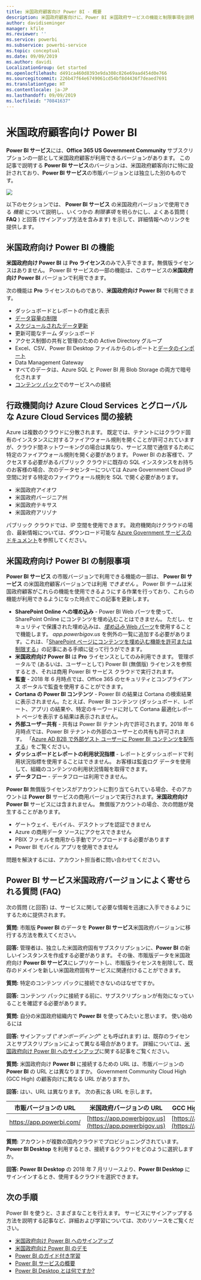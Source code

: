 ```yaml
---
title: 米国政府顧客向け Power BI - 概要
description: 米国政府顧客向けに、Power BI 米国政府サービスの機能と制限事項を説明します。
author: davidiseminger
manager: kfile
ms.reviewer: ''
ms.service: powerbi
ms.subservice: powerbi-service
ms.topic: conceptual
ms.date: 09/09/2019
ms.author: davidi
LocalizationGroup: Get started
ms.openlocfilehash: d491ca460d8393e9da308c826e69aad454d0e766
ms.sourcegitcommit: 226b47f64e6749061cd54bf8d4436f7deaed7691
ms.translationtype: HT
ms.contentlocale: ja-JP
ms.lasthandoff: 09/09/2019
ms.locfileid: "70841637"
---
```

# <a name="power-bi-for-us-government-customers"></a>米国政府顧客向け Power BI
**Power BI サービス**には、**Office 365 US Government Community** サブスクリプションの一部として米国政府顧客が利用できるバージョンがあります。 この記事で説明する **Power BI サービス**のバージョンは、米国政府顧客向けに特に設計されており、**Power BI サービス**の市販バージョンとは独立した別のものです。

![](media/service-govus-overview/service_usgov_overview-1.png)

以下のセクションでは、 **Power BI サービス** の米国政府バージョンで使用できる *機能* について説明し、いくつかの *制限事項* を明らかにし、よくある質問 ( **FAQ** ) と回答 (サインアップ方法を含みます) を示して、詳細情報へのリンクを提供します。

## <a name="features-of-power-bi-us-government"></a>米国政府向け Power BI の機能
**米国政府向け Power BI** は **Pro ライセンス**のみで入手できます。無償版ライセンスはありません。 Power BI サービスの一部の機能は、このサービスの**米国政府向け Power BI** バージョンで利用できます。

次の機能は **Pro** ライセンスのものであり、**米国政府向け Power BI** で利用できます。

* ダッシュボードとレポートの作成と表示
* [データ容量の制限](service-admin-manage-your-data-storage-in-power-bi.md)
* [スケジュールされたデータ更新](refresh-data.md)
* 更新可能なチーム ダッシュボード
* アクセス制御の共有と管理のための Active Directory グループ
* Excel、CSV、Power BI Desktop ファイルからのレポートと[データのインポート](service-get-data.md)
* Data Management Gateway
* すべてのデータは、Azure SQL と Power BI 用 Blob Storage の両方で暗号化されます
* [コンテンツ パック](service-connect-to-services.md)でのサービスへの接続

## <a name="connectivity-between-government-and-global-azure-cloud-services"></a>行政機関向け Azure Cloud Services とグローバルな Azure Cloud Services 間の接続 

Azure は複数のクラウドに分散されます。 既定では、テナントにはクラウド固有のインスタンスに対するファイアウォール規則を開くことが許可されていますが、クラウド間ネットワーキングの場合は異なり、サービス間で通信するために特定のファイアウォール規則を開く必要があります。 Power BI のお客様で、アクセスする必要があるパブリック クラウドに既存の SQL インスタンスをお持ちのお客様の場合、次のデータセンターについては Azure Government Cloud IP 空間に対する特定のファイアウォール規則を SQL で開く必要があります。

* 米国政府アイオワ
* 米国政府バージニア州
* 米国政府テキサス
* 米国政府アリゾナ

パブリック クラウドでは、IP 空間を使用できます。 政府機関向けクラウドの場合、最新情報については、ダウンロード可能な [Azure Government サービスのドキュメント](https://www.microsoft.com/download/details.aspx?id=57063)を参照してください。

## <a name="limitations-of-power-bi-us-government"></a>米国政府向け Power BI の制限事項
**Power BI サービス** の市販バージョンで利用できる機能の一部は、 **Power BI サービス** の米国政府顧客バージョンでは利用 *できません* 。 Power BI チームは米国政府顧客がこれらの機能を使用できるようにする作業を行っており、これらの機能が利用できるようになった時点でこの記事を更新します。

* **SharePoint Online への埋め込み** - Power BI Web パーツを使って、SharePoint Online にコンテンツを埋め込むことはできません。 ただし、セキュリティで保護された埋め込みは、[*埋め込み* Web パーツ](https://docs.microsoft.com/power-bi/service-embed-secure)を使用することで機能します。 *app.powerbigov.us* を例外の一覧に追加する必要があります。これは、「[SharePoint ページにコンテンツを埋め込む機能を許可または制限する](https://support.office.com/article/allow-or-restrict-the-ability-to-embed-content-on-sharepoint-pages-e7baf83f-09d0-4bd1-9058-4aa483ee137b)」の記事にある手順に従って行うができます。
* **米国政府向け Power BI** は **Pro** ライセンスとしてのみ利用できます。 管理ポータルで (あるいは、ユーザーとして) Power BI (無償版) ライセンスを参照するとき、それは商用 Power BI サービス クラウドで実行されます。
* **監査** - 2018 年 6 月時点では、Office 365 のセキュリティとコンプライアンス ポータルで監査を使用することができます。
* **Cortana の Power BI コンテンツ** - Power BI の結果は Cortana の検索結果に表示されません。たとえば、Power BI コンテンツ (ダッシュボード、レポート、アプリ) の結果や、特定のキーワードに対して Cortana 最適化レポート ページを表示する結果は表示されません。
* **外部ユーザー共有** - 共有は Power BI テナント内で許可されます。2018 年 6 月時点では、Power BI テナントの外部のユーザーとの共有も許可されます。 「[Azure AD B2B で外部ゲスト ユーザーに Power BI コンテンツを配布する](service-admin-azure-ad-b2b.md)」をご覧ください。
* **ダッシュボードとレポートの利用状況指標** - レポートとダッシュボードで利用状況指標を使用することはできません。 お客様は監査ログ データを使用して、組織のコンテンツの利用状況情報を取得できます。
* **データフロー** - データフローは利用できません。

**Power BI** 無償版ライセンスがアカウントに割り当てられている場合、そのアカウントは **Power BI** サービスの商用バージョンで実行されます。**米国政府向け Power BI** サービスには含まれません。 無償版アカウントの場合、次の問題が発生することがあります。

* ゲートウェイ、モバイル、デスクトップを認証できません
* Azure の商用データ ソースにアクセスできません
* PBIX ファイルを商用から手動でアップロードする必要があります
* Power BI モバイル アプリを使用できません

問題を解決するには、アカウント担当者に問い合わせてください。

## <a name="frequently-asked-questions-faq-for-the-us-government-version-of-the-power-bi-service"></a>Power BI サービス米国政府バージョンによく寄せられる質問 (FAQ)
次の質問 (と回答) は、サービスに関して必要な情報を迅速に入手できるようにするために提供されます。

**質問:** 市販版 **Power BI** のデータを **Power BI サービス**米国政府バージョンに移行する方法を教えてください。

**回答:** 管理者は、独立した米国政府固有サブスクリプションに、**Power BI** の新しいインスタンスを作成する必要があります。 その後、市販版データを米国政府向け **Power BI サービス**にレプリケートし、市販版ライセンスを削除して、既存のドメインを新しい米国政府固有サービスに関連付けることができます。

**質問:** 特定のコンテンツ パックに接続できないのはなぜですか。

**回答:** コンテンツ パックに接続する前に、サブスクリプションが有効になっていることを確認する必要があります。

**質問:** 自分の米国政府組織内で **Power BI** を使ってみたいと思います。 使い始めるには

**回答:** サインアップ ("*オンボーディング*" とも呼ばれます) は、既存のライセンスとサブスクリプションによって異なる場合があります。 詳細については、[米国政府向け Power BI へのサインアップ](service-govus-signup.md)に関する記事をご覧ください。

**質問:** 米国政府向け **Power BI** に接続するための URL は、市販バージョンの **Power BI** の URL とは異なりますか。 Government Community Cloud High (GCC High) の顧客向けに異なる URL がありますか。

**回答:** はい、URL は異なります。 次の表に各 URL を示します。

| 市販バージョンの URL | 米国政府バージョンの URL | GCC High 用の米国政府向け URL |
| --- | --- | --- |
| https://app.powerbi.com/ |[https://app.powerbigov.us](https://app.powerbigov.us) | [https://app.high.powerbigov.us](https://app.high.powerbigov.us) |

**質問:** アカウントが複数の国内クラウドでプロビジョニングされています。 **Power BI Desktop** を利用するとき、接続するクラウドをどのように選択しますか。

**回答:** **Power BI Desktop** の 2018 年 7 月リリースより、**Power BI Desktop** にサインインするとき、使用するクラウドを選択できます。


## <a name="next-steps"></a>次の手順
Power BI を使うと、さまざまなことを行えます。 サービスにサインアップする方法を説明する記事など、詳細および学習については、次のリソースをご覧ください。

* [米国政府向け Power BI へのサインアップ](service-govus-signup.md)
* <a href="https://channel9.msdn.com/Blogs/Azure/Cognitive-Services-HDInsight-and-Power-BI-on-Azure-Government">米国政府向け Power BI のデモ</a>
* [Power BI のガイド付き学習](guided-learning/gettingstarted.yml?tutorial-step=1)
* [Power BI サービスの概要](service-get-started.md)
* [Power BI Desktop とは何ですか?](desktop-what-is-desktop.md)

